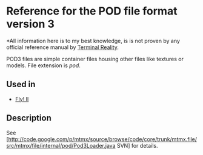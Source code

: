 # Reference for the POD file format version 3

*All information here is to my best knowledge, is is not proven by any official reference manual by [Terminal Reality](TerminalReality.md).

POD3 files are simple container files housing other files like textures or models. File extension is _pod_.

## Used in

 * [Fly! II](Fly2.md)

## Description

See [http://code.google.com/p/mtmx/source/browse/code/core/trunk/mtmx.file/src/mtmx/file/internal/pod/Pod3Loader.java SVN] for details.